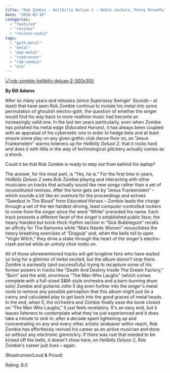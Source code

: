 ```yaml
---
title: "Rob Zombie - Hellbilly Deluxe 2 – Noble Jackals, Penny Dreadfuls And The Systematic Dehumanization Of Cool"
date: "2010-02-10"
categories: 
  - "featured"
  - "reviews"
  - "reviews-audio"
tags: 
  - "goth-metal"
  - "metal"
  - "pop-metal"
  - "roadrunner"
  - "rob-zombie"
  - "usa"
---
```


[![rob-zombie-hellbilly-deluxe-2-300x300](http://www.hellbound.ca/wp-content/uploads/2010/02/rob-zombie-hellbilly-deluxe-2-300x300.jpg "rob-zombie-hellbilly-deluxe-2-300x300")](http://www.hellbound.ca/wp-content/uploads/2010/02/rob-zombie-hellbilly-deluxe-2-300x300.jpg)

**By Bill Adams**

After so many years and releases (since _Supersexy Swingin' Sounds_ – at least) that have seen Rob Zombie continue to mutate his metal into some permutation of ghoulish electro-goth, the question of whether the singer would find his way back to more realtime music had become an increasingly valid one. In the last ten years particularly, even when Zombie has polished his metal edge (_Educated Horses)_, it has always been coupled with an appraisal of his cybernetic one in order to hedge bets and at least ensure some play on any given gothic club dance floor so, as “Jesus Frankenstein" warms listeners up for _Hellbilly Deluxe 2_, that it rocks hard and does it with little in the way of technological glitchery actually comes as a shock.

Could it be that Rob Zombie is ready to step out from behind his laptop?

The answer, for the most part, is “Yes, he is.” For the first time in years, _Hellbilly Deluxe 2_ sees Rob Zombie playing and interacting with other musicians on tracks that actually sound like new songs rather than a set of reconstituted remixes. After the tone gets set by “Jesus Frankenstein” – which sounds a bit like an overture for the proceedings and echoes “Sawdust In The Blood” from _Educated Horses_ – Zombie leads the charge through a set of the ten hardest-driving, least computer-controlled rockers to come from the singer since the word “White” preceded his name. Each track presents a different facet of the singer's established public face; the heavy-handed but brick-thick rhythm section in “Sick Bubblegum” recalls an affinity for The Ramones while “Mars Needs Women” resuscitates the heavy breathing exercises of “Dragula” and, when the bells toll to open “Virgin Witch,” they drive a stake through the heart of the singer's electro-clash period while an unholy choir looks on.

All of those aforementioned tracks will get longtime fans who have waited so long for a glimmer of metal excited, but the album doesn't stop there. Zombie is earnestly (and successfully) trying to recapture some of his former powers in tracks like “Death And Destiny Inside The Dream Factory,” “Burn” and the wild, enormous “The Man Who Laughs” (which comes complete with a full-sized S&M-style orchestra and a barn-burning drum solo) Zombie and guitarist John 5 dig even further into the singer's metal roots to remove any possible perception that this album might just be a canny and calculated play to get back into the good graces of metal heads. In the end, when 5, the orchestra and Zombie finally ease the book closed on “The Man Who Laughs,” it just feels revelatory. It's an easy end, but it leaves listeners to contemplate what they've just experienced and it does take a minute to sink in; after a decade spent lightening up and concentrating on any and every other artistic endeavor within reach, Rob Zombie has effortlessly revived his career as an active musician and done so without any electronic gimmickry. If there was rust that needed to be kicked off the belts, it doesn't show here; on _Hellbilly Deluxe 2_, Rob Zombie's career just lives – again.

(Roadrunner/Loud & Proud)

Rating: 8.0
